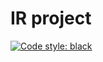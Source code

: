 # IR project

[![Code style: black](https://img.shields.io/badge/code%20style-black-000000.svg)](https://github.com/psf/black)
